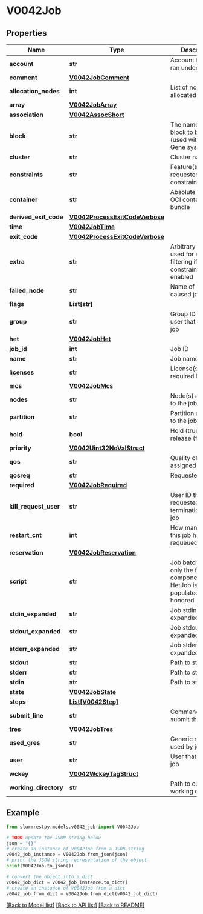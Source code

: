 # V0042Job


## Properties

Name | Type | Description | Notes
------------ | ------------- | ------------- | -------------
**account** | **str** | Account the job ran under | [optional]
**comment** | [**V0042JobComment**](V0042JobComment.md) |  | [optional]
**allocation_nodes** | **int** | List of nodes allocated to the job | [optional]
**array** | [**V0042JobArray**](V0042JobArray.md) |  | [optional]
**association** | [**V0042AssocShort**](V0042AssocShort.md) |  | [optional]
**block** | **str** | The name of the block to be used (used with Blue Gene systems) | [optional]
**cluster** | **str** | Cluster name | [optional]
**constraints** | **str** | Feature(s) the job requested as a constraint | [optional]
**container** | **str** | Absolute path to OCI container bundle | [optional]
**derived_exit_code** | [**V0042ProcessExitCodeVerbose**](V0042ProcessExitCodeVerbose.md) |  | [optional]
**time** | [**V0042JobTime**](V0042JobTime.md) |  | [optional]
**exit_code** | [**V0042ProcessExitCodeVerbose**](V0042ProcessExitCodeVerbose.md) |  | [optional]
**extra** | **str** | Arbitrary string used for node filtering if extra constraints are enabled | [optional]
**failed_node** | **str** | Name of node that caused job failure | [optional]
**flags** | **List[str]** |  | [optional]
**group** | **str** | Group ID of the user that owns the job | [optional]
**het** | [**V0042JobHet**](V0042JobHet.md) |  | [optional]
**job_id** | **int** | Job ID | [optional]
**name** | **str** | Job name | [optional]
**licenses** | **str** | License(s) required by the job | [optional]
**mcs** | [**V0042JobMcs**](V0042JobMcs.md) |  | [optional]
**nodes** | **str** | Node(s) allocated to the job | [optional]
**partition** | **str** | Partition assigned to the job | [optional]
**hold** | **bool** | Hold (true) or release (false) job | [optional]
**priority** | [**V0042Uint32NoValStruct**](V0042Uint32NoValStruct.md) |  | [optional]
**qos** | **str** | Quality of Service assigned to the job | [optional]
**qosreq** | **str** | Requested QOS | [optional]
**required** | [**V0042JobRequired**](V0042JobRequired.md) |  | [optional]
**kill_request_user** | **str** | User ID that requested termination of the job | [optional]
**restart_cnt** | **int** | How many times this job has been requeued/restarted | [optional]
**reservation** | [**V0042JobReservation**](V0042JobReservation.md) |  | [optional]
**script** | **str** | Job batch script; only the first component in a HetJob is populated or honored | [optional]
**stdin_expanded** | **str** | Job stdin with expanded fields | [optional]
**stdout_expanded** | **str** | Job stdout with expanded fields | [optional]
**stderr_expanded** | **str** | Job stderr with expanded fields | [optional]
**stdout** | **str** | Path to stdout file | [optional]
**stderr** | **str** | Path to stderr file | [optional]
**stdin** | **str** | Path to stdin file | [optional]
**state** | [**V0042JobState**](V0042JobState.md) |  | [optional]
**steps** | [**List[V0042Step]**](V0042Step.md) |  | [optional]
**submit_line** | **str** | Command used to submit the job | [optional]
**tres** | [**V0042JobTres**](V0042JobTres.md) |  | [optional]
**used_gres** | **str** | Generic resources used by job | [optional]
**user** | **str** | User that owns the job | [optional]
**wckey** | [**V0042WckeyTagStruct**](V0042WckeyTagStruct.md) |  | [optional]
**working_directory** | **str** | Path to current working directory | [optional]

## Example

```python
from slurmrestpy.models.v0042_job import V0042Job

# TODO update the JSON string below
json = "{}"
# create an instance of V0042Job from a JSON string
v0042_job_instance = V0042Job.from_json(json)
# print the JSON string representation of the object
print(V0042Job.to_json())

# convert the object into a dict
v0042_job_dict = v0042_job_instance.to_dict()
# create an instance of V0042Job from a dict
v0042_job_from_dict = V0042Job.from_dict(v0042_job_dict)
```
[[Back to Model list]](../README.md#documentation-for-models) [[Back to API list]](../README.md#documentation-for-api-endpoints) [[Back to README]](../README.md)


